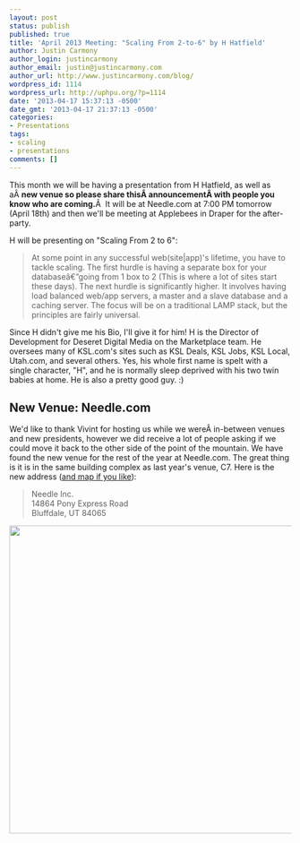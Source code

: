 ```yaml
---
layout: post
status: publish
published: true
title: 'April 2013 Meeting: "Scaling From 2-to-6" by H Hatfield'
author: Justin Carmony
author_login: justincarmony
author_email: justin@justincarmony.com
author_url: http://www.justincarmony.com/blog/
wordpress_id: 1114
wordpress_url: http://uphpu.org/?p=1114
date: '2013-04-17 15:37:13 -0500'
date_gmt: '2013-04-17 21:37:13 -0500'
categories:
- Presentations
tags:
- scaling
- presentations
comments: []
---
```

<p>This month we will be having a presentation from H Hatfield, as well as aÂ <strong>new venue so please share thisÂ announcementÂ with people you know who are coming.</strong>Â  It will be at Needle.com at 7:00 PM tomorrow (April 18th) and then we'll be meeting at Applebees in Draper for the after-party.</p>
<p>H will be presenting on "Scaling From 2 to 6":</p>
<blockquote><p>At some point in any successful web(site|app)'s lifetime, you have to tackle scaling. The first hurdle is having a separate box for your databaseâ€”going from 1 box to 2 (This is where a lot of sites start these days). The next hurdle is significantly higher. It involves having load balanced web/app servers, a master and a slave database and a caching server. The focus will be on a traditional LAMP stack, but the principles are fairly universal.</p></blockquote>
<p>Since H didn't give me his Bio, I'll give it for him! H is the Director of Development for Deseret Digital Media on the Marketplace team. He oversees many of KSL.com's sites such as KSL Deals, KSL Jobs, KSL Local, Utah.com, and several others. Yes, his whole first name is spelt with a single character, "H", and he is normally sleep deprived with his two twin babies at home. He is also a pretty good guy. :)</p>
<h2>New Venue: Needle.com</h2>
<p>We'd like to thank Vivint for hosting us while we wereÂ in-between venues and new presidents, however we did receive a lot of people asking if we could move it back to the other side of the point of the mountain. We have found the new venue for the rest of the year at Needle.com. The great thing is it is in the same building complex as last year's venue, C7. Here is the new address (<a href="http://www.needle.com/contact.html">and map if you like</a>):</p>
<blockquote><p>Needle Inc.<br />
14864 Pony Express Road<br />
Bluffdale, UT 84065</p></blockquote>
<p><img class="alignnone" alt="" src="http://df7xs8p1yjitw.cloudfront.net/partners/needle/site/contact-directions.jpg" width="600" height="550" /></p>
